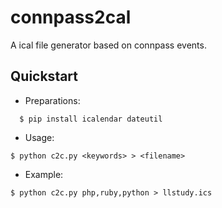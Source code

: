 # connpass2cal

A ical file generator based on connpass events.

## Quickstart


* Preparations:

```
  $ pip install icalendar dateutil
```

* Usage:

```
$ python c2c.py <keywords> > <filename>
```

* Example:

```
$ python c2c.py php,ruby,python > llstudy.ics
```
